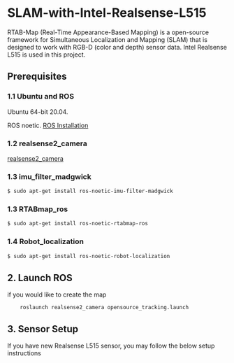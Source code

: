 
# SLAM-with-Intel-Realsense-L515

RTAB-Map (Real-Time Appearance-Based Mapping) is a open-source framework for Simultaneous Localization and Mapping (SLAM) that is designed to work with RGB-D (color and depth) sensor data. Intel Realsense L515 is used in this project.


## Prerequisites

### 1.1 **Ubuntu** and **ROS**

Ubuntu 64-bit 20.04.

ROS noetic. [ROS Installation](https://wiki.ros.org/noetic/Installation/Ubuntu)

### 1.2 **realsense2_camera**

[realsense2_camera](https://github.com/IntelRealSense/realsense-ros)


### 1.3 **imu_filter_madgwick**

```bash
$ sudo apt-get install ros-noetic-imu-filter-madgwick

```
### 1.3 **RTABmap_ros**

```bash
$ sudo apt-get install ros-noetic-rtabmap-ros

```
### 1.4 **Robot_localization**

```bash
$ sudo apt-get install ros-noetic-robot-localization

```
## 2. Launch ROS
if you would like to create the map
```
    roslaunch realsense2_camera opensource_tracking.launch
```

## 3. Sensor Setup
If you have new Realsense L515 sensor, you may follow the below setup instructions

    